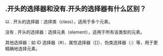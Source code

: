 ## .开头的选择器和没有.开头的选择器有什么区别？
以 . 开头的选择器：选择类（class），适用于多个元素。

没有 . 开头的选择器：选择元素（element），适用于所有该类型的元素。

其他选择器：如 ID 选择器（#）、属性选择器（[]）、伪类选择器（:）等，用于更精确地选择元素。